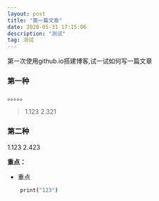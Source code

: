```yaml
---
layout: post
title: "第一篇文章"
date: 2020-05-31 17:15:06
description: "测试"
tag: 测试
---
```


第一次使用github.io搭建博客,试一试如何写一篇文章

### 第一种
。。。。。

>1.123
>2.321

### 第二种
1.123
2.423

**重点：**
* 重点

```bash
    print("123")
```
